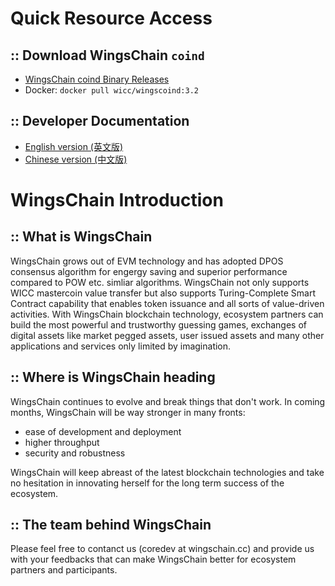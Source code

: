 Quick Resource Access
=====================================
## :: Download WingsChain ```coind```
* [WingsChain coind Binary Releases](https://github.com/WingsChain/WingsChain/wiki/Download-WingsChain-Binary-Releases)
* Docker: ```docker pull wicc/wingscoind:3.2```

## :: Developer Documentation

* [English version (英文版)](https://docs.wingschain.cc/en/latest)
* [Chinese version (中文版)](https://docs.wingschain.cc/zh_CN/latest)

WingsChain Introduction
=====================================

## :: What is WingsChain

WingsChain grows out of EVM technology and has adopted DPOS consensus algorithm for engergy saving and superior performance compared to POW etc. simliar algorithms. WingsChain not only supports WICC mastercoin value transfer but also supports Turing-Complete Smart Contract capability that enables token issuance and all sorts of value-driven activities. With WingsChain blockchain technology, ecosystem partners can build the most powerful and trustworthy guessing games, exchanges of digital assets like market pegged assets, user issued assets and many other applications and services only limited by imagination.

## :: Where is WingsChain heading

WingsChain continues to evolve and break things that don't work. In coming months, WingsChain will be way stronger in many fronts:
* ease of development and deployment
* higher throughput
* security and robustness

WingsChain will keep abreast of the latest blockchain technologies and take no hesitation in innovating herself for the long term success of the ecosystem.

## :: The team behind WingsChain

Please feel free to contanct us (coredev at wingschain.cc) and provide us with your feedbacks that can make WingsChain better for ecosystem partners and participants.
